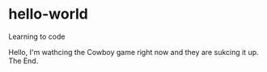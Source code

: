 # hello-world
Learning to code

Hello, I'm wathcing the Cowboy game right now and they are sukcing it up. The End.
